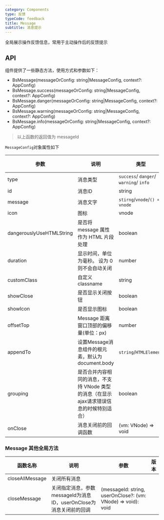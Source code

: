 ```yaml
---
category: Components
type: 反馈
typeCode: feedback
title: Message
subtitle: 消息提示
---
```


全局展示操作反馈信息，常用于主动操作后的反馈提示

## API

组件提供了一些静态方法，使用方式和参数如下：
+ BsMessage(messageOrConfig: string|MessageConfig, context?: AppConfig)
+ BsMessage.success(messageOrConfig: string|MessageConfig, context?: AppConfig)
+ BsMessage.danger(messageOrConfig: string|MessageConfig, context?: AppConfig)
+ BsMessage.warning(messageOrConfig: string|MessageConfig, context?: AppConfig)
+ BsMessage.info(messageOrConfig: string|MessageConfig, context?: AppConfig)
> 以上函数的返回值为 messageId

`MessageConfig`对象属性如下

| 参数                        | 说明                                                | 类型                                     | 默认值   | 版本  |
|---------------------------|---------------------------------------------------|----------------------------------------|-------|-----|
| type                      | 消息类型                                              | `success`/ `danger`/ `warning`/ `info` | info  |     |
| id                        | 消息ID                                              | string                                 |       |     |
| message                   | 消息文字                                              | `stirng`/`vnode`/`() => vnode`         |       |     |
| icon                      | 图标                                                | vnode                                  |       |     |
| dangerouslyUseHTMLString  | 是否将 message 属性作为 HTML 片段处理                        | boolean                                | false |     |
| duration                  | 显示时间，单位为毫秒。 设为 0 则不会自动关闭                          | number                                 | 3000  |     |
| customClass               | 自定义classname                                      | string                                 |       |     |
| showClose                 | 是否显示关闭按钮                                          | boolean                                | true  |     |
| showIcon                  | 是否显示图标                                            | boolean                                | true  |     |
| offsetTop                 | Message 距离窗口顶部的偏移量(单位：px)                         | number                                 | 20    |     |
| appendTo                  | 设置Message消息组件的根元素，默认为document.body                | `string`/`HTMLElement`                 | body  |     |
| grouping                  | 是否合并内容相同的消息，不支持 VNode 类型的消息（在显示ajax请求错误信息的时候特别适合） | boolean                                | false |     |
| onClose                   | 消息关闭前的回调函数                                        | (vm: VNode) => void                    | false |     |


### Message 其他全局方法

| 函数名称 | 说明                                           | 参数                                                           | 版本          |
|------|----------------------------------------------|--------------------------------------------------------------|-------------|
| closeAllMessage | 关闭所有消息                                       |                                                              |         |
| closeMessage | 关闭指定消息，参数messageId为消息ID，userOnClose为消息关闭前的回调 | (messageId: string, userOnClose?: (vm: VNode) => void): void |         |
